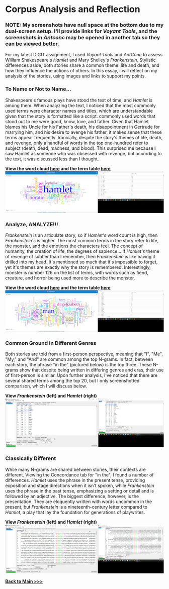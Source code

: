 # Corpus Analysis and Reflection

### **NOTE**: My screenshots have null space at the bottom due to my dual-screen setup. I'll provide links for *Voyant Tools*, and the screenshots in *Antconc* may be opened in another tab so they can be viewed better.

For my latest DIGIT assignment, I used *Voyant Tools* and *AntConc* to assess William Shakespeare's *Hamlet* and Mary Shelley's *Frankenstein*. Stylistic differences aside, both stories share a common theme: life and death, and how they influence the actions of others. In this essay, I will reflect on my analysis of the stories, using images and links to support my points. 

### To Name or Not to Name...
Shakespeare's famous plays have stood the test of time, and *Hamlet* is among them. When analyzing the text, I noticed that the most commonly used terms were character names and titles, which are understandable given that the story is formatted like a script. commonly used words that stood out to me were good, know, love, and father. Given that Hamlet blames his Uncle for his Father's death, his disappointment in Gertrude for marrying him, and his desire to avenge his father, it makes sense that these terms appear frequently. Ironically, despite the story's themes of life, death, and revenge, only a handful of words in the top one-hundred refer to subject (death, dead, madness, and blood). This surprised me because I saw Hamlet as someone who was obsessed with revenge, but according to the text, it was discussed less than I thought. 

**View the word cloud [here](https://voyant-tools.org/?corpus=487312f4256c179805b51ccc9015d7cb&view=Cirrus ) and the term table [here](https://voyant-tools.org/?corpus=487312f4256c179805b51ccc9015d7cb&view=CorpusTerms)**
![Hamlet Voyant](https://raw.githubusercontent.com/arrowarchive/arrow-school/master/docs/screenshots/hamletvoyant.png)

### Analyze, ANALYZE!!!
*Frankenstein* is an articulate story, so if *Hamlet's* word count is high, then *Frankenstein's* is higher. The most common terms in the story refer to life, the monster, and the emotions the characters feel. The concept of humanity, the creation of life, the degrees of sapience... If *Hamlet's* theme of revenge of subtler than I remember, then *Frankenstein* is like having it drilled into my head. It's mentioned so much that it's impossible to forget, yet it's themes are exactly why the story is remembered. Interestingly, monster is number 126 on the list of terms, with words such as fiend, creature, and horror being used more to describe the monster. 

**View the word cloud [here](https://voyant-tools.org/?corpus=38b7a12b7a26f8ded816052bcc98d777&visible=185&view=Cirrus) and the term table [here](https://voyant-tools.org/?corpus=38b7a12b7a26f8ded816052bcc98d777&view=CorpusTerms)**
![Frankenstein Voyant](https://raw.githubusercontent.com/arrowarchive/arrow-school/master/docs/screenshots/frankensteinvoyant.png)

### Common Ground in Different Genres

Both stories are told from a first-person perspective, meaning that "I", "Me", "My," and "And" are common among the top N-grams. In fact, between each story, the phrase "in the" (pictured below) is the top three. These N-grams show that despite being written in differing genres and eras, their use of first-person is similar. Upon further analysis, I've noticed that there are several shared terms among the top 20, but I only screenshotted comparison, which I will discuss below.

**View *Frankenstein* (left) and *Hamlet* (right)**
![Compare1](https://raw.githubusercontent.com/arrowarchive/arrow-school/master/docs/screenshots/compare1.jpg)

### Classically Different

While many N-grams are shared between stories, their contexts are different. Viewing the Concordance tab for "in the", I found a number of differences. *Hamlet* uses the phrase in the present tense, providing exposition and stage directions when it isn't spoken, while *Frankenstein* uses the phrase in the past tense, emphasizing a setting or detail and is followed by an adjective. The biggest difference, however, is the presentation. They are eloquently written with words uncommon in the present, but *Frankenstein* is a nineteenth-century letter compared to *Hamlet*, a play that lay the foundation for generations of playwrites. 

**View *Frankenstein* (left) and *Hamlet* (right)**
![Compare2](https://raw.githubusercontent.com/arrowarchive/arrow-school/master/docs/screenshots/compare2.png)

**[Back to Main >>>](https://arrowarchive.github.io/arrow-school/)**
